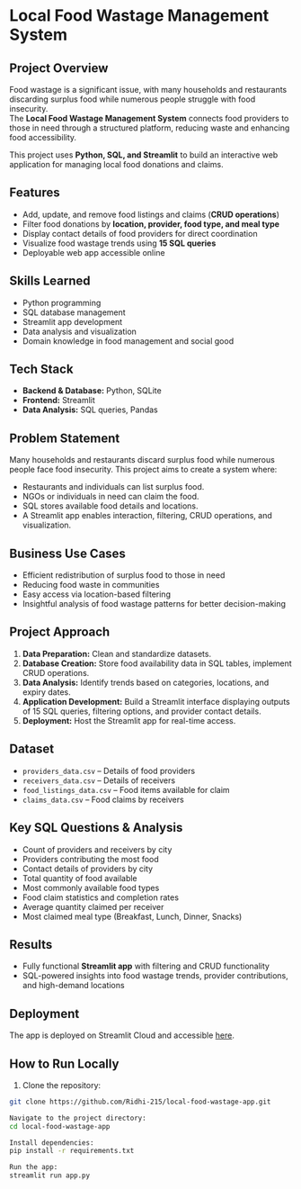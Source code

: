 # Local Food Wastage Management System

## Project Overview
Food wastage is a significant issue, with many households and restaurants discarding surplus food while numerous people struggle with food insecurity.  
The **Local Food Wastage Management System** connects food providers to those in need through a structured platform, reducing waste and enhancing food accessibility.

This project uses **Python, SQL, and Streamlit** to build an interactive web application for managing local food donations and claims.

## Features
- Add, update, and remove food listings and claims (**CRUD operations**)
- Filter food donations by **location, provider, food type, and meal type**
- Display contact details of food providers for direct coordination
- Visualize food wastage trends using **15 SQL queries**
- Deployable web app accessible online

## Skills Learned
- Python programming
- SQL database management
- Streamlit app development
- Data analysis and visualization
- Domain knowledge in food management and social good

## Tech Stack
- **Backend & Database:** Python, SQLite  
- **Frontend:** Streamlit  
- **Data Analysis:** SQL queries, Pandas  

## Problem Statement
Many households and restaurants discard surplus food while numerous people face food insecurity. This project aims to create a system where:
- Restaurants and individuals can list surplus food.
- NGOs or individuals in need can claim the food.
- SQL stores available food details and locations.
- A Streamlit app enables interaction, filtering, CRUD operations, and visualization.

## Business Use Cases
- Efficient redistribution of surplus food to those in need  
- Reducing food waste in communities  
- Easy access via location-based filtering  
- Insightful analysis of food wastage patterns for better decision-making  

## Project Approach
1. **Data Preparation:** Clean and standardize datasets.  
2. **Database Creation:** Store food availability data in SQL tables, implement CRUD operations.  
3. **Data Analysis:** Identify trends based on categories, locations, and expiry dates.  
4. **Application Development:** Build a Streamlit interface displaying outputs of 15 SQL queries, filtering options, and provider contact details.  
5. **Deployment:** Host the Streamlit app for real-time access.

## Dataset
- `providers_data.csv` – Details of food providers  
- `receivers_data.csv` – Details of receivers  
- `food_listings_data.csv` – Food items available for claim  
- `claims_data.csv` – Food claims by receivers  

## Key SQL Questions & Analysis
- Count of providers and receivers by city  
- Providers contributing the most food  
- Contact details of providers by city  
- Total quantity of food available  
- Most commonly available food types  
- Food claim statistics and completion rates  
- Average quantity claimed per receiver  
- Most claimed meal type (Breakfast, Lunch, Dinner, Snacks)  

## Results
- Fully functional **Streamlit app** with filtering and CRUD functionality  
- SQL-powered insights into food wastage trends, provider contributions, and high-demand locations  

## Deployment
The app is deployed on Streamlit Cloud and accessible [here](https://local-food-wastage-app.streamlit.app/).  

## How to Run Locally
1. Clone the repository:
```bash
git clone https://github.com/Ridhi-215/local-food-wastage-app.git

Navigate to the project directory:
cd local-food-wastage-app

Install dependencies:
pip install -r requirements.txt

Run the app:
streamlit run app.py
